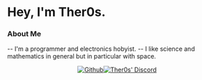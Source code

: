 <h1> Hey, I'm Ther0s. </h1>

<h3>About Me</h3>
    -- I'm a programmer and electronics hobyist.
    -- I like science and mathematics in general but in particular with space.
<p align="center"></a><a href="https://github.com/Myoozik"><img align="center" src="https://cdn.jsdelivr.net/npm/simple-icons@3.0.1/icons/github.svg" alt="Github"/></a><a href="https://discord.com/invite/VS6jP4GDD3"><img align="center" src="https://cdn.jsdelivr.net/npm/simple-icons@3.0.1/icons/discord.svg" alt="Ther0s' Discord"/></p>    
